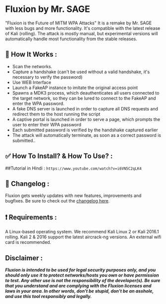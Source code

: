 # Fluxion by Mr. SAGE

"Fluxion is the Future of MITM WPA Attacks" It is a remake by Mr. SAGE with less bugs and more functionality. It's compatible with the latest release of Kali (rolling). The attack is mostly manual, but experimental versions will automatically handle most functionality from the stable releases.

## :book: How It Works :

* Scan the networks.
* Capture a handshake (can't be used without a valid handshake, it's necessary to verify the password)
* Use WEB Interface
* Launch a FakeAP instance to imitate the original access point
* Spawns a MDK3 process, which deauthenticates all users connected to the target network, so they can be lured to connect to the FakeAP and enter the WPA password.
* A fake DNS server is launched in order to capture all DNS requests and redirect them to the host running the script
* A captive portal is launched in order to serve a page, which prompts the user to enter their WPA password
* Each submitted password is verified by the handshake captured earlier
* The attack will automatically terminate, as soon as a correct password is submitted..

## :white_check_mark: How To Install? & How To Use? :

##Tutorial in Hindi : 
``` https://www.youtube.com/watch?v=i6VN5C2qLK4 ```

## :scroll: Changelog :
Fluxion gets weekly updates with new features, improvements and bugfixes.
Be sure to check out the [changelog here](https://github.com/FluxionNetwork/fluxion/commits/master).

## :heavy_exclamation_mark: Requirements :
A Linux-based operating system. We recommend Kali Linux 2 or Kali 2016.1 rolling. Kali 2 & 2016 support the latest aircrack-ng versions. An external wifi card is recommended.

## Disclaimer :
***Fluxion is intended to be used for legal security purposes only, and you should only use it to protect networks/hosts you own or have permission to test. Any other use is not the responsibility of the developer(s).  Be sure that you understand and are complying with the Fluxion licenses and laws in your area.  In other words, don't be stupid, don't be an asshole, and use this tool responsibly and legally.***
